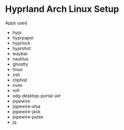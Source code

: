 # Hyprland Arch Linux Setup

Apps used
- hypr
- hyprpaper
- hyprlock
- hyprshot
- waybar
- nautilus
- ghostty
- tmux
- zsh
- cliphist
- nvim
- rofi
- xdg-desktop-portal-wlr
- pipewire
- pipewire-alsa
- pipewire-jack
- pipewire-pulse
- jq

